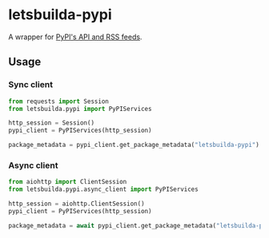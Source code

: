 # letsbuilda-pypi

A wrapper for [PyPI's API and RSS feeds](https://warehouse.pypa.io/api-reference/index.html).

## Usage

### Sync client

```py
from requests import Session
from letsbuilda.pypi import PyPIServices

http_session = Session()
pypi_client = PyPIServices(http_session)

package_metadata = pypi_client.get_package_metadata("letsbuilda-pypi")
```

### Async client

```py
from aiohttp import ClientSession
from letsbuilda.pypi.async_client import PyPIServices

http_session = aiohttp.ClientSession()
pypi_client = PyPIServices(http_session)

package_metadata = await pypi_client.get_package_metadata("letsbuilda-pypi")
```
